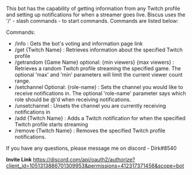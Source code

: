 This bot has the capability of getting information from any Twitch profile and setting up notifications for when a streamer goes live. Biscus uses the '/' - slash commands - to start commands. Commands are listed below:

Commands:
- /info : Gets the bot's voting and information page link
- /get {Twitch Name} : Retrieves information about the specified Twitch profile
- /getrandom {Game Name} optional: {min viewers} {max viewers} : Retrieves a random Twitch profile streaming the specified game. The optional 'max' and 'min' parameters will limit the current viewer count range.
- /setchannel Optional: {role-name} : Sets the channel you would like to receive notifications in. The optional 'role-name' parameter says which role should be @'d when receiving notifications.
- /unsetchannel : Unsets the channel you are currently receiving notifications in
- /add {Twitch Name} : Adds a Twitch notification for when the specified Twitch profile starts streaming
- /remove {Twitch Name} : Removes the specified Twitch profile notifications.

If you have any questions, please message me on discord - Dirk#8540

**Invite Link**
https://discord.com/api/oauth2/authorize?client_id=1051313886701309953&permissions=412317371456&scope=bot
